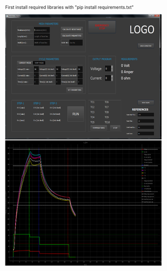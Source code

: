 First install required libraries with
"pip install requirements.txt"

<img src="ResWeldMainScreen.png" width="500" height="400"><img src="ResWeldMainDataPlotting.png" width="500" height="400">
